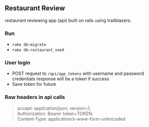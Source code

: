 
## Restaurant Review

restaurant reviewing app (api) built on rails using trailblazers. 


### Run

- `rake db:migrate`
- `rake db:restaurant_seed`

### User login
- POST request to `/api/app_tokens` with username and password credentials response will be a token if success
- Save token for future

### Raw headers in api calls
> accept: application/json; version=1;  
> Authorization: Bearer token=TOKEN;  
> Content-Type: application/x-www-form-urlencoded

